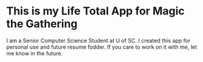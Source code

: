 # This is my Life Total App for Magic the Gathering

I am a Senior Computer Science Student at U of SC. I created this app for personal use and future resume fodder. If you care to work on it with me,
let me know in the future. 

